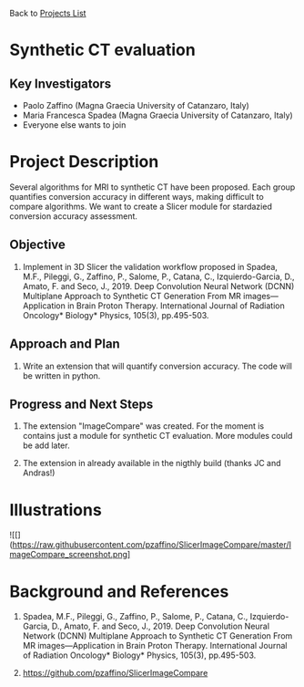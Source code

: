 Back to [Projects List](../../README.md#ProjectsList)

# Synthetic CT evaluation

## Key Investigators

- Paolo Zaffino (Magna Graecia University of Catanzaro, Italy)
- Maria Francesca Spadea (Magna Graecia University of Catanzaro, Italy)
- Everyone else wants to join

# Project Description

Several algorithms for MRI to synthetic CT have been proposed.
Each group quantifies conversion accuracy in different ways, making difficult to compare algorithms.
We want to create a Slicer module for stardazied conversion accuracy assessment.

<!-- Add a short paragraph describing the project. -->

## Objective

<!-- Describe here WHAT you would like to achieve (what you will have as end result). -->

1. Implement in 3D Slicer the validation workflow proposed in Spadea, M.F., Pileggi, G., Zaffino, P., Salome, P., Catana, C., Izquierdo-Garcia, D., Amato, F. and Seco, J., 2019. Deep Convolution Neural Network (DCNN) Multiplane Approach to Synthetic CT Generation From MR images—Application in Brain Proton Therapy. International Journal of Radiation Oncology* Biology* Physics, 105(3), pp.495-503.


## Approach and Plan

<!-- Describe here HOW you would like to achieve the objectives stated above. -->

1. Write an extension that will quantify conversion accuracy. The code will be written in python. 

## Progress and Next Steps

<!-- Update this section as you make progress, describing of what you have ACTUALLY DONE. If there are specific steps that you could not complete then you can describe them here, too. -->

1. The extension "ImageCompare" was created. For the moment is contains just a module for synthetic CT evaluation.
   More modules could be add later.
   
2. The extension in already available in the nigthly build (thanks JC and Andras!)

# Illustrations

<!-- Add pictures and links to videos that demonstrate what has been accomplished.
![Description of picture](Example2.jpg)
![Some more images](Example2.jpg)
-->
![[](https://raw.githubusercontent.com/pzaffino/SlicerImageCompare/master/ImageCompare_screenshot.png]

# Background and References

1. Spadea, M.F., Pileggi, G., Zaffino, P., Salome, P., Catana, C., Izquierdo-Garcia, D., Amato, F. and Seco, J., 2019. Deep Convolution Neural Network (DCNN) Multiplane Approach to Synthetic CT Generation From MR images—Application in Brain Proton Therapy. International Journal of Radiation Oncology* Biology* Physics, 105(3), pp.495-503.

2. https://github.com/pzaffino/SlicerImageCompare

<!-- If you developed any software, include link to the source code repository. If possible, also add links to sample data, and to any relevant publications. -->
